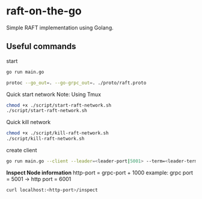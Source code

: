 # raft-on-the-go

Simple RAFT implementation using Golang.

## Useful commands

start
```sh
go run main.go
```

```sh
protoc --go_out=. --go-grpc_out=. ./proto/raft.proto
```

Quick start network
Note: Using Tmux
```sh
chmod +x ./script/start-raft-network.sh
./script/start-raft-network.sh
```

Quick kill network
```sh
chmod +x ./script/kill-raft-network.sh
./script/kill-raft-network.sh
```

create client
```sh
go run main.go --client --leader=<leader-port|5001> --term=<leader-term|1>
```

**Inspect Node information**
http-port = grpc-port + 1000
example: grpc port = 5001 -> http port = 6001
```sh
curl localhost:<http-port>/inspect
```